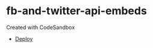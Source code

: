 # fb-and-twitter-api-embeds
Created with CodeSandbox


- [Deploy](https://codesandbox.io/s/github/bgoonz/fb-and-twitter-api-embeds)
